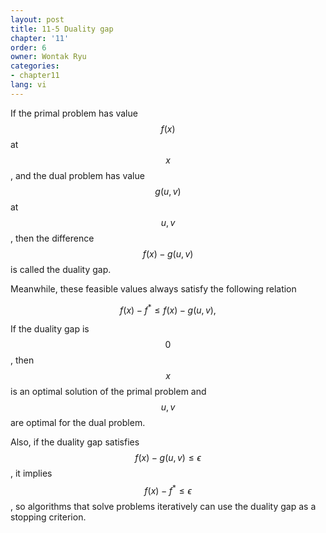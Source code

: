 ```yaml
---
layout: post
title: 11-5 Duality gap
chapter: '11'
order: 6
owner: Wontak Ryu
categories:
- chapter11
lang: vi
---
```


If the primal problem has value $$f(x)$$ at $$x$$, and the dual problem has value $$g(u,v)$$ at $$u,v$$, then the difference $$f(x) - g(u,v)$$ is called the duality gap.

Meanwhile, these feasible values always satisfy the following relation
>
$$
\begin{equation}
f(x) - f^* \leq f(x) - g(u,v), 
\end{equation}
$$

If the duality gap is $$0$$, then $$x$$ is an optimal solution of the primal problem and $$u,v$$ are optimal for the dual problem.

Also, if the duality gap satisfies $$f(x)-g(u,v) \leq \epsilon$$, it implies $$f(x) -f^* \leq \epsilon$$, so algorithms that solve problems iteratively can use the duality gap as a stopping criterion.


